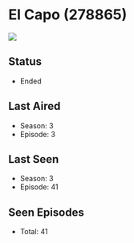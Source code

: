 # El Capo (278865)

<img src="https://dg31sz3gwrwan.cloudfront.net/poster/278865/1026139-0-optimized.jpg" />

## Status
* Ended
## Last Aired
* Season: 3
* Episode: 3
## Last Seen
* Season: 3
* Episode: 41
## Seen Episodes
* Total: 41
